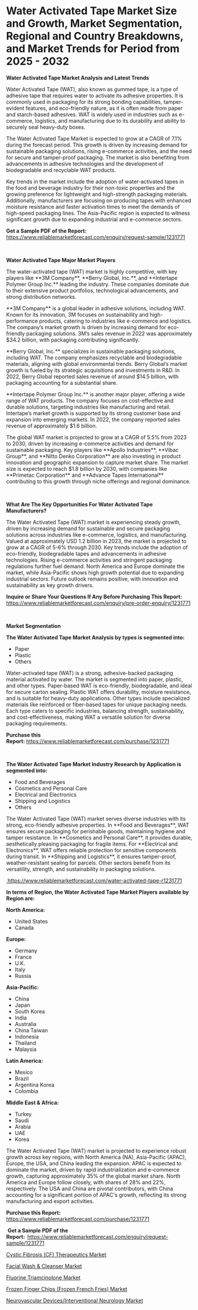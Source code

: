 <p><h1>Water Activated Tape Market Size and Growth, Market Segmentation, Regional and Country Breakdowns, and Market Trends for Period from 2025 -  2032</h1></p><p><strong>Water Activated Tape Market Analysis and Latest Trends</strong></p>
<p><p>Water Activated Tape (WAT), also known as gummed tape, is a type of adhesive tape that requires water to activate its adhesive properties. It is commonly used in packaging for its strong bonding capabilities, tamper-evident features, and eco-friendly nature, as it is often made from paper and starch-based adhesives. WAT is widely used in industries such as e-commerce, logistics, and manufacturing due to its durability and ability to securely seal heavy-duty boxes.</p><p>The Water Activated Tape Market is expected to grow at a CAGR of 7.1% during the forecast period. This growth is driven by increasing demand for sustainable packaging solutions, rising e-commerce activities, and the need for secure and tamper-proof packaging. The market is also benefiting from advancements in adhesive technologies and the development of biodegradable and recyclable WAT products.</p><p>Key trends in the market include the adoption of water-activated tapes in the food and beverage industry for their non-toxic properties and the growing preference for lightweight and high-strength packaging materials. Additionally, manufacturers are focusing on producing tapes with enhanced moisture resistance and faster activation times to meet the demands of high-speed packaging lines. The Asia-Pacific region is expected to witness significant growth due to expanding industrial and e-commerce sectors.</p></p>
<p><strong>Get a Sample PDF of the Report:&nbsp;</strong> <a href="https://www.reliablemarketforecast.com/enquiry/request-sample/1231771?utm_campaign=2243&utm_medium=2&utm_source=Github&utm_content=ia&utm_term=26012025&utm_id=water-activated-tape">https://www.reliablemarketforecast.com/enquiry/request-sample/1231771</a></p>
<p>&nbsp;</p>
<p><strong>Water Activated Tape Major Market Players</strong></p>
<p><p>The water-activated tape (WAT) market is highly competitive, with key players like **3M Company**, **Berry Global, Inc.**, and **Intertape Polymer Group Inc.** leading the industry. These companies dominate due to their extensive product portfolios, technological advancements, and strong distribution networks.</p><p>**3M Company** is a global leader in adhesive solutions, including WAT. Known for its innovation, 3M focuses on sustainability and high-performance products, catering to industries like e-commerce and logistics. The company’s market growth is driven by increasing demand for eco-friendly packaging solutions. 3M’s sales revenue in 2022 was approximately $34.2 billion, with packaging contributing significantly.</p><p>**Berry Global, Inc.** specializes in sustainable packaging solutions, including WAT. The company emphasizes recyclable and biodegradable materials, aligning with global environmental trends. Berry Global’s market growth is fueled by its strategic acquisitions and investments in R&D. In 2022, Berry Global reported sales revenue of around $14.5 billion, with packaging accounting for a substantial share.</p><p>**Intertape Polymer Group Inc.** is another major player, offering a wide range of WAT products. The company focuses on cost-effective and durable solutions, targeting industries like manufacturing and retail. Intertape’s market growth is supported by its strong customer base and expansion into emerging markets. In 2022, the company reported sales revenue of approximately $1.6 billion.</p><p>The global WAT market is projected to grow at a CAGR of 5.5% from 2023 to 2030, driven by increasing e-commerce activities and demand for sustainable packaging. Key players like **Apollo Industries**, **Vibac Group**, and **Nitto Denko Corporation** are also investing in product innovation and geographic expansion to capture market share. The market size is expected to reach $1.8 billion by 2030, with companies like **Primetac Corporation** and **Advance Tapes International** contributing to this growth through niche offerings and regional dominance.</p></p>
<p>&nbsp;</p>
<p><strong>What Are The Key Opportunities For Water Activated Tape Manufacturers?</strong></p>
<p><p>The Water Activated Tape (WAT) market is experiencing steady growth, driven by increasing demand for sustainable and secure packaging solutions across industries like e-commerce, logistics, and manufacturing. Valued at approximately USD 1.2 billion in 2023, the market is projected to grow at a CAGR of 5-6% through 2030. Key trends include the adoption of eco-friendly, biodegradable tapes and advancements in adhesive technologies. Rising e-commerce activities and stringent packaging regulations further fuel demand. North America and Europe dominate the market, while Asia-Pacific shows high growth potential due to expanding industrial sectors. Future outlook remains positive, with innovation and sustainability as key growth drivers.</p></p>
<p><strong>Inquire or Share Your Questions If Any Before Purchasing This Report:</strong> <a href="https://www.reliablemarketforecast.com/enquiry/pre-order-enquiry/1231771?utm_campaign=2243&utm_medium=2&utm_source=Github&utm_content=ia&utm_term=26012025&utm_id=water-activated-tape">https://www.reliablemarketforecast.com/enquiry/pre-order-enquiry/1231771</a></p>
<p>&nbsp;</p>
<p><strong>Market Segmentation</strong></p>
<p><strong>The Water Activated Tape Market Analysis by types is segmented into:</strong></p>
<p><ul><li>Paper</li><li>Plastic</li><li>Others</li></ul></p>
<p><p>Water-activated tape (WAT) is a strong, adhesive-backed packaging material activated by water. The market is segmented into paper, plastic, and other types. Paper-based WAT is eco-friendly, biodegradable, and ideal for secure carton sealing. Plastic WAT offers durability, moisture resistance, and is suitable for heavy-duty applications. Other types include specialized materials like reinforced or fiber-based tapes for unique packaging needs. Each type caters to specific industries, balancing strength, sustainability, and cost-effectiveness, making WAT a versatile solution for diverse packaging requirements.</p></p>
<p><strong>Purchase this Report:&nbsp;</strong><a href="https://www.reliablemarketforecast.com/purchase/1231771?utm_campaign=2243&utm_medium=2&utm_source=Github&utm_content=ia&utm_term=26012025&utm_id=water-activated-tape">https://www.reliablemarketforecast.com/purchase/1231771</a></p>
<p>&nbsp;</p>
<p><strong>The Water Activated Tape Market Industry Research by Application is segmented into:</strong></p>
<p><ul><li>Food and Beverages</li><li>Cosmetics and Personal Care</li><li>Electrical and Electronics</li><li>Shipping and Logistics</li><li>Others</li></ul></p>
<p><p>The Water Activated Tape (WAT) market serves diverse industries with its strong, eco-friendly adhesive properties. In **Food and Beverages**, WAT ensures secure packaging for perishable goods, maintaining hygiene and tamper resistance. In **Cosmetics and Personal Care**, it provides durable, aesthetically pleasing packaging for fragile items. For **Electrical and Electronics**, WAT offers reliable protection for sensitive components during transit. In **Shipping and Logistics**, it ensures tamper-proof, weather-resistant sealing for parcels. Other sectors benefit from its versatility, strength, and sustainability in packaging solutions.</p></p>
<p><a href="https://www.reliablemarketforecast.com/water-activated-tape-r1231771?utm_campaign=2243&utm_medium=2&utm_source=Github&utm_content=ia&utm_term=26012025&utm_id=water-activated-tape">&nbsp;https://www.reliablemarketforecast.com/water-activated-tape-r1231771</a></p>
<p><strong>In terms of Region, the Water Activated Tape Market Players available by Region are:</strong></p>
<p>
    <p> <strong> North America: </strong>
        <ul>
            <li>United States</li>
            <li>Canada</li>
        </ul>
        </p> 
    <p> <strong> Europe: </strong>
        <ul>
            <li>Germany</li>
            <li>France</li>
            <li>U.K.</li>
            <li>Italy</li>
            <li>Russia</li>
        </ul>
        </p> 
    <p> <strong> Asia-Pacific: </strong>
        <ul>
            <li>China</li>
            <li>Japan</li>
            <li>South Korea</li>
            <li>India</li>
            <li>Australia</li>
            <li>China Taiwan</li>
            <li>Indonesia</li>
            <li>Thailand</li>
            <li>Malaysia</li>
        </ul>
        </p> 
    <p> <strong> Latin America: </strong>
        <ul>
            <li>Mexico</li>
            <li>Brazil</li>
            <li>Argentina Korea</li>
            <li>Colombia</li>
        </ul>
        </p> 
    <p> <strong> Middle East & Africa: </strong>
        <ul>
            <li>Turkey</li>
            <li>Saudi</li>
            <li>Arabia</li>
            <li>UAE</li>
            <li>Korea</li>
        </ul>
    </p>
    </p>
<p><p>The Water Activated Tape (WAT) market is projected to experience robust growth across key regions, with North America (NA), Asia-Pacific (APAC), Europe, the USA, and China leading the expansion. APAC is expected to dominate the market, driven by rapid industrialization and e-commerce growth, capturing approximately 35% of the global market share. North America and Europe follow closely, with shares of 28% and 22%, respectively. The USA and China are pivotal contributors, with China accounting for a significant portion of APAC's growth, reflecting its strong manufacturing and export activities.</p></p>
<p><strong>Purchase this Report: </strong><a href="https://www.reliablemarketforecast.com/purchase/1231771?utm_campaign=2243&utm_medium=2&utm_source=Github&utm_content=ia&utm_term=26012025&utm_id=water-activated-tape">https://www.reliablemarketforecast.com/purchase/1231771</a></p>
<p>&nbsp;<strong>Get a Sample PDF of the Report:&nbsp;&nbsp;</strong><a href="https://www.reliablemarketforecast.com/enquiry/request-sample/1231771?utm_campaign=2243&utm_medium=2&utm_source=Github&utm_content=ia&utm_term=26012025&utm_id=water-activated-tape">https://www.reliablemarketforecast.com/enquiry/request-sample/1231771</a></p>
<p><strong></strong></p>
<p><p><a href="https://www.linkedin.com/pulse/technology-functions-growth-cystic-fibrosis-cf-therapeutics-y3aae?utm_campaign=2243&utm_medium=2&utm_source=Github&utm_content=ia&utm_term=26012025&utm_id=water-activated-tape">Cystic Fibrosis (CF) Therapeutics Market</a></p><p><a href="https://www.linkedin.com/pulse/future-facial-wash-cleanser-market-2025-2032-growth-forecast-14-va4oc?utm_campaign=2243&utm_medium=2&utm_source=Github&utm_content=ia&utm_term=26012025&utm_id=water-activated-tape">Facial Wash & Cleanser Market</a></p><p><a href="https://www.linkedin.com/pulse/comprehensive-analysis-fluorine-triamcinolone-market-key-yitee?utm_campaign=2243&utm_medium=2&utm_source=Github&utm_content=ia&utm_term=26012025&utm_id=water-activated-tape">Fluorine Triamcinolone Market</a></p><p><a href="https://www.linkedin.com/pulse/future-frozen-finger-chips-french-fries-market-trends-revenue-kwode?utm_campaign=2243&utm_medium=2&utm_source=Github&utm_content=ia&utm_term=26012025&utm_id=water-activated-tape">Frozen Finger Chips (Frozen French Fries) Market</a></p><p><a href="https://www.linkedin.com/pulse/global-neurovascular-devicesinterventional-neurology-market-w6ayc?utm_campaign=2243&utm_medium=2&utm_source=Github&utm_content=ia&utm_term=26012025&utm_id=water-activated-tape">Neurovascular Devices/Interventional Neurology Market</a></p></p>